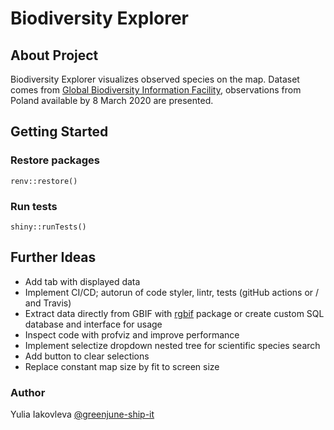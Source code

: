 # Biodiversity Explorer

## About Project

Biodiversity Explorer visualizes observed species on the map. Dataset comes
from [Global Biodiversity Information Facility](https://www.gbif.org/), observations from Poland available by 8 March
2020 are presented.

## Getting Started

### Restore packages

```
renv::restore()
```

### Run tests

```
shiny::runTests()
```

## Further Ideas

* Add tab with displayed data
* Implement CI/CD; autorun of code styler, lintr, tests (gitHub actions or / and Travis)
* Extract data directly from GBIF with [rgbif](https://docs.ropensci.org/rgbif/) package or create custom SQL database
  and interface for usage
* Inspect code with profviz and improve performance
* Implement selectize dropdown nested tree for scientific species search
* Add button to clear selections
* Replace constant map size by fit to screen size

### Author

Yulia Iakovleva [@greenjune-ship-it](https://github.com/greenjune-ship-it)